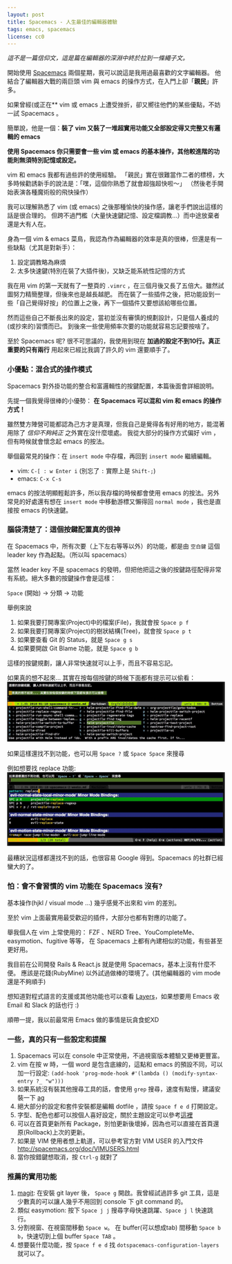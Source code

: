 ```yaml
---
layout: post
title: Spacemacs - 人生最佳的編輯器體驗
tags: emacs, spacemacs
license: cc0
---
```

*這不是一篇信仰文，這是篇在編輯器的深淵中終於拉到一條繩子文。*

開始使用 [Spacemacs](http://spacemacs.org) 兩個星期，我可以說這是我用過最喜歡的文字編輯器。
他結合了編輯器大戰的兩巨頭 vim 與 emacs 的操作方式，在入門上卻「**親民**」許多。

如果曾經(或正在** vim 或 emacs 上遭受挫折，卻又嚮往他們的某些優點，不妨一試 Spacemacs 。

簡單說，他是一個：**裝了 vim 又裝了一堆超實用功能又全部設定得又完整又有邏輯的 emacs**

**使用 Spacemacs 你只需要會一些 vim 或 emacs 的基本操作，其他較進階的功能則無須特別記憶或設定。**

<!-- more -->

vim 和 emacs 我都有過些許的使用經驗。
「親民」實在很難當作二者的標榜，大多時候勸誘新手的說法是：「嘿，這個你熟悉了就會超強超快啦～」
（然後老手開始表演各種魔術般的飛快操作）

我可以理解熟悉了 vim (或 emacs) 之後那種愉快的操作感，讓老手們說出這樣的話是很合理的。
但跨不過門檻（大量快速鍵記憶、設定檔調教...）而中途放棄者還是大有人在。

身為一個 vim & emacs 菜鳥，我認為作為編輯器的效率是真的很棒，但還是有一些缺點（尤其是對新手）：
1. 設定調教略為麻煩
1. 太多快速鍵(特別在裝了大插件後)，又缺乏能系統性記憶的方式

我在用 vim 的第一天就有了一整頁的 `.vimrc` ，在三個月後又長了五倍大。雖然試圖努力精簡整理，但後來也是越長越肥。
而在裝了一些插件之後，把功能設到一些「自己覺得好按」的位置上之後，再下一個插件又要想該給哪些位置。

然而這些自己不斷長出來的設定，當初並沒有審慎的規劃設計，只是個人養成的(或抄來的)習慣而已。
到後來一些使用頻率次要的功能就容易忘記要按啥了。

至於 Spacemacs 呢? 很不可思議的，我使用到現在 **加過的設定不到10行。真正重要的只有兩行** 用起來已經比我調了許久的 vim 還要順手了。

### 小優點：混合式的操作模式

Spacemacs 對外掛功能的整合和富邏輯性的按鍵配置，本篇後面會詳細說明。

先提一個我覺得很棒的小優勢： **在 Spacemacs 可以混和 vim 和 emacs 的操作方式！**

雖然雙方陣營可能都認為己方才是真理，但我自己是覺得各有好用的地方，能混著用除了 *信仰不夠純正* 之外實在沒什麼壞處。
我從大部分的操作方式偏好 vim ，但有時候就會懷念起 emacs 的按法。

舉個最常見的操作：在 `insert mode` 中存檔，再回到 `insert mode` 繼續編輯。

- vim: `C-[ : w Enter i` (別忘了 `:` 實際上是 `Shift-;`)
- emacs: `C-x C-s`

emacs 的按法明顯輕鬆許多，所以我存檔的時候都會使用 emacs 的按法。另外常見的好處還有想在 `insert mode` 中移動游標又懶得回 `normal mode` ，我也是直接按 emacs 的快速鍵。


### 腦袋清楚了：這個按鍵配置真的很神

在 Spacemacs 中，所有次要（上下左右等等以外）的功能，都是由 `空白鍵` 這個 leader key 作為起點。（所以叫 spacemacs）

當然 leader key 不是 spacemacs 的發明，但把他把這之後的按鍵路徑配得非常有系統。絕大多數的按鍵操作會是這樣：

`Space` (開始) -> 分類 -> 功能

舉例來說
1. 如果我要打開專案(Project)中的檔案(File)，我就會按 `Space p f`
1. 如果我要打開專案(Project)的樹狀結構(Tree)，就會按 `Space p t`
1. 如果要查看 Git 的 Status，就是 `Space g s`
1. 如果要開啟 Git Blame 功能，就是 `Space g b`

這樣的按鍵規劃，讓人非常快速就可以上手，而且不容易忘記。

如果真的想不起來... 其實在按每個按鍵的時候下面都有提示可以偷看：
![SPC-p hint](./img/2018/01/emacs_2_weeks/1.webp)

如果這樣還找不到功能，也可以用 `Space ?` 或 `Space Space` 來搜尋

例如想要找 replace 功能:
![SPC-? hint](./img/2018/01/emacs_2_weeks/2.webp)

最糟狀況這樣都還找不到的話，也很容易 Google 得到。Spacemacs 的社群已經蠻大的了。


### 怕：會不會習慣的 vim 功能在 Spacemacs 沒有?

基本操作(hjkl / visual mode ...) 幾乎感覺不出來和 vim 的差別。

至於 vim 上面最實用最受歡迎的插件，大部分也都有對應的功能了。

舉我個人在 vim 上常使用的： FZF 、NERD Tree、YouCompleteMe、easymotion、fugitive 等等，
在 Spacemacs 上都有內建相似的功能，有些甚至更好用。

我目前在公司開發 Rails & React.js 就是使用 Spacemacs，基本上沒有什麼不便。
應該是花錢(RubyMine) 以外試過做棒的環境了。(其他編輯器的 vim mode 還是不夠順手)

想知道對程式語言的支援或其他功能也可以查看 [Layers](https://github.com/syl20bnr/spacemacs/tree/master/layers)，如果想要用 Emacs 收 Email 和 Slack 的話也行 :)

順帶一提，我以前最常用 Emacs 做的事情是玩貪食蛇XD

### 一些，真的只有一些設定和提醒

1. Spacemacs 可以在 console 中正常使用，不過視窗版本體驗又更棒更豐富。
1. vim 在按 w 時，一個 word 是包含底線的，這點和 emacs 的預設不同，可以加一行設定: `(add-hook 'prog-mode-hook #'(lambda () (modify-syntax-entry ?_ "w")))`
1. 如果系統沒有裝其他搜尋工具的話，會使用 `grep` 搜尋，速度有點慢，建議安裝一下 [ag](https://github.com/ggreer/the_silver_searcher)
1. 絕大部分的設定和套件安裝都是編輯 dotfile ，請按 `Space f e d` 打開設定。
1. 字型、配色也都可以按個人喜好設定，關於主題設定可以參考[這裡](https://emacs.stackexchange.com/questions/24958/how-install-a-custom-theme-to-spacemacs)
1. 可以在首頁更新所有 Package，別怕更新後壞掉，因為也可以直接在首頁還原(Rollback)上次的更新。
1. 如果是 VIM 使用者想上軌道，可以參考官方對 VIM USER 的入門文件 <http://spacemacs.org/doc/VIMUSERS.html>
1. 當你按錯鍵想取消，按 `Ctrl-g` 就對了

### 推薦的實用功能
1. [magit](https://github.com/magit/magit): 在安裝 git layer 後， `Space g` 開啟。我曾經試過許多 git 工具，這是少數真的可以讓人幾乎不用回到 console 下 git command 的。
1. 類似 easymotion: 按下 `Space j j` 搜尋字母快速跳躍、`Space j l` 快速跳行。
1. 分割視窗、在視窗間移動 `Space w`。 在 buffer(可以想成tab) 間移動 `Space b b`，快速切到上個 buffer `Space TAB` 。
1. 想要裝什麼功能，按 `Space f e d` 找 `dotspacemacs-configuration-layers` 就可以了。
